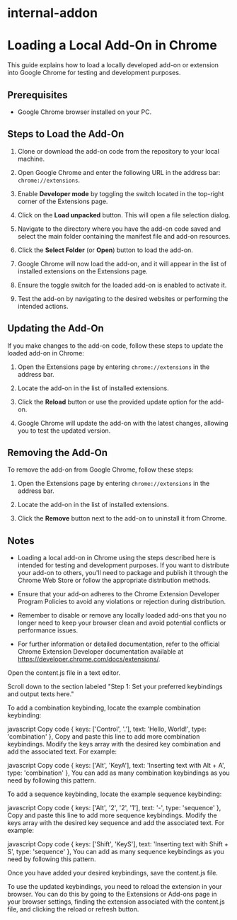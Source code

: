 # internal-addon
# Loading a Local Add-On in Chrome

This guide explains how to load a locally developed add-on or extension into Google Chrome for testing and development purposes.

## Prerequisites

- Google Chrome browser installed on your PC.

## Steps to Load the Add-On

1. Clone or download the add-on code from the repository to your local machine.

2. Open Google Chrome and enter the following URL in the address bar: `chrome://extensions`.

3. Enable **Developer mode** by toggling the switch located in the top-right corner of the Extensions page.

4. Click on the **Load unpacked** button. This will open a file selection dialog.

5. Navigate to the directory where you have the add-on code saved and select the main folder containing the manifest file and add-on resources.

6. Click the **Select Folder** (or **Open**) button to load the add-on.

7. Google Chrome will now load the add-on, and it will appear in the list of installed extensions on the Extensions page.

8. Ensure the toggle switch for the loaded add-on is enabled to activate it.

9. Test the add-on by navigating to the desired websites or performing the intended actions.

## Updating the Add-On

If you make changes to the add-on code, follow these steps to update the loaded add-on in Chrome:

1. Open the Extensions page by entering `chrome://extensions` in the address bar.

2. Locate the add-on in the list of installed extensions.

3. Click the **Reload** button or use the provided update option for the add-on.

4. Google Chrome will update the add-on with the latest changes, allowing you to test the updated version.

## Removing the Add-On

To remove the add-on from Google Chrome, follow these steps:

1. Open the Extensions page by entering `chrome://extensions` in the address bar.

2. Locate the add-on in the list of installed extensions.

3. Click the **Remove** button next to the add-on to uninstall it from Chrome.

## Notes

- Loading a local add-on in Chrome using the steps described here is intended for testing and development purposes. If you want to distribute your add-on to others, you'll need to package and publish it through the Chrome Web Store or follow the appropriate distribution methods.

- Ensure that your add-on adheres to the Chrome Extension Developer Program Policies to avoid any violations or rejection during distribution.

- Remember to disable or remove any locally loaded add-ons that you no longer need to keep your browser clean and avoid potential conflicts or performance issues.

- For further information or detailed documentation, refer to the official Chrome Extension Developer documentation available at https://developer.chrome.com/docs/extensions/.


Open the content.js file in a text editor.

Scroll down to the section labeled "Step 1: Set your preferred keybindings and output texts here."

To add a combination keybinding, locate the example combination keybinding:

javascript
Copy code
{ keys: ['Control', '.'], text: 'Hello, World!', type: 'combination' },
Copy and paste this line to add more combination keybindings. Modify the keys array with the desired key combination and add the associated text. For example:

javascript
Copy code
{ keys: ['Alt', 'KeyA'], text: 'Inserting text with Alt + A', type: 'combination' },
You can add as many combination keybindings as you need by following this pattern.

To add a sequence keybinding, locate the example sequence keybinding:

javascript
Copy code
{ keys: ['Alt', '2', '2', '1'], text: '-', type: 'sequence' },
Copy and paste this line to add more sequence keybindings. Modify the keys array with the desired key sequence and add the associated text. For example:

javascript
Copy code
{ keys: ['Shift', 'KeyS'], text: 'Inserting text with Shift + S', type: 'sequence' },
You can add as many sequence keybindings as you need by following this pattern.

Once you have added your desired keybindings, save the content.js file.

To use the updated keybindings, you need to reload the extension in your browser. You can do this by going to the Extensions or Add-ons page in your browser settings, finding the extension associated with the content.js file, and clicking the reload or refresh button.
